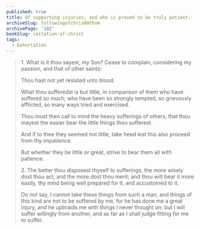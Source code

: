 ```yaml
---
published: true
title: Of supporting injuries; and who is proved to be truly patient.
archiveSlug: followingofchris00thom
archivePage: '182'
bookSlug: imitation-of-christ
tags:
  - Exhortation
---
```


> 1\. What is it thou sayest, my Son? Cease to complain, considering my passion, and that of other saints:
>
> Thou hast not yet resisted unto blood:
>
> What thou sufferedst is but little, in comparison of them who have suffered so much; who have been so strongly tempted, so grievously afflicted, so many ways tried and exercised.
>
> Thou must then call to mind the heavy sufferings of others, that thou mayest the easier bear the little things thou sufferest.
>
> And if to thee they seemed not little, take heed lest this also proceed from thy impatience.
>
> But whether they be little or great, strive to bear them all with patience.
>
> 2\. The better thou disposest thyself to sufferings, the more wisely dost thou act, and the more dost thou merit; and thou wilt bear it more easily, thy mind being well prepared for it, and accustomed to it.
>
> Do not say, I cannot take these things from such a man, and things of this kind are not to be suffered by me, for he has done me a great injury, and he upbraids me with things I never thought on; but I will suffer willingly from another, and as far as I shall judge fitting for me to suffer.
